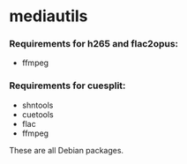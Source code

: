 # mediautils
### Requirements for h265 and flac2opus:
* ffmpeg

### Requirements for cuesplit:
* shntools
* cuetools
* flac
* ffmpeg

These are all Debian packages.
